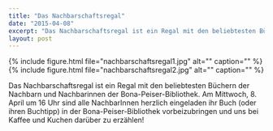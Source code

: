 ```yaml
---
title: "Das Nachbarschaftsregal"
date: "2015-04-08"
excerpt: "Das Nachbarschaftsregal ist ein Regal mit den beliebtesten Büchern der Nachbarn und Nachbarinnen der Bona-Peiser-Bibliothek."
layout: post
---
```

{% include figure.html file="nachbarschaftsregal1.jpg" alt="" caption="" %}
{% include figure.html file="nachbarschaftsregal2.jpg" alt="" caption="" %}

Das Nachbarschaftsregal ist ein Regal mit den beliebtesten Büchern der Nachbarn und Nachbarinnen der Bona-Peiser-Bibliothek. Am Mittwoch, 8. April um 16 Uhr sind alle NachbarInnen herzlich eingeladen ihr Buch (oder ihren Buchtipp) in der Bona-Peiser-Bibliothek vorbeizubringen und uns bei Kaffee und Kuchen darüber zu erzählen!
